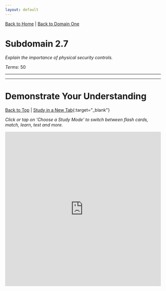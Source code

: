 ```yaml
---
layout: default
---
```


[Back to Home](../../index.html) \| [Back to Domain One](../domain_two.html)

# Subdomain 2.7

_Explain the importance of physical security controls._

_Terms_: 50

***



***

# Demonstrate Your Understanding

[Back to Top](#top) \| [Study in a New Tab](../../resources/study_cards/sub_two_seven.html){:target="_blank"}

_Click or tap on 'Choose a Study Mode' to switch between flash cards, match, learn, test and more._

<iframe src="https://quizlet.com/846824433/flashcards/embed?i=35mna1&x=1jj1" height="500" width="100%" style="border:0"></iframe>